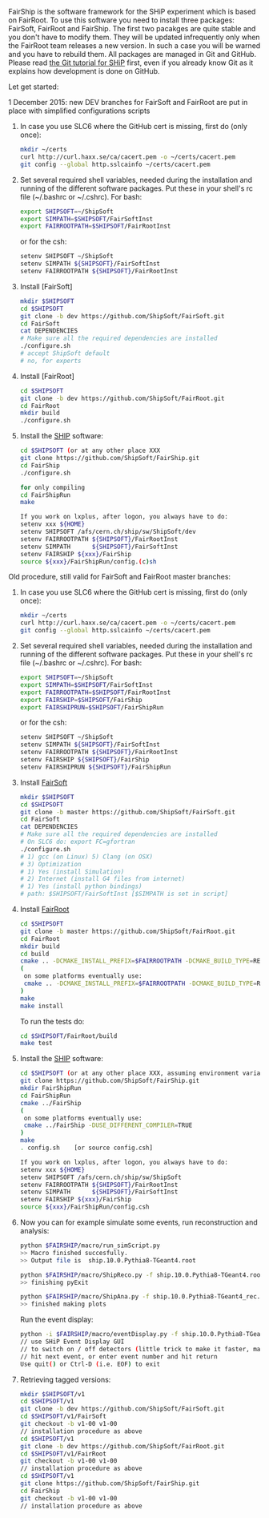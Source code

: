 FairShip is the software framework for the SHiP experiment which is based on FairRoot. To use this software you need to install three packages: FairSoft, FairRoot and FairShip. The first two
pacakges are quite stable and you don't have to modify them. They will be updated
infrequently only when the FairRoot team releases a new version. In such a case you will be
warned and you have to rebuild them. All packages are managed in Git and GitHub. Please
read [the Git tutorial for SHiP](https://github.com/ShipSoft/FairShip/wiki/Git-Tutorial-for-SHiP) first, even if you already know Git as it explains how development is done on GitHub.

Let get started:

1 December 2015: new DEV branches for FairSoft and FairRoot are put in place with simplified configurations scripts

1. In case you use SLC6 where the GitHub cert is missing, first do (only once):

    ```bash
    mkdir ~/certs
    curl http://curl.haxx.se/ca/cacert.pem -o ~/certs/cacert.pem
    git config --global http.sslcainfo ~/certs/cacert.pem
    ```

2. Set several required shell variables, needed during the installation and running of the
   different software packages. Put these in your shell's rc file (~/.bashrc or ~/.cshrc).
   For bash:

    ```bash
    export SHIPSOFT=~/ShipSoft
    export SIMPATH=$SHIPSOFT/FairSoftInst
    export FAIRROOTPATH=$SHIPSOFT/FairRootInst
    ```

    or for the csh:

    ```bash
    setenv SHIPSOFT ~/ShipSoft
    setenv SIMPATH ${SHIPSOFT}/FairSoftInst
    setenv FAIRROOTPATH ${SHIPSOFT}/FairRootInst
    ```

3. Install [FairSoft]

    ```bash
    mkdir $SHIPSOFT
    cd $SHIPSOFT
    git clone -b dev https://github.com/ShipSoft/FairSoft.git
    cd FairSoft
    cat DEPENDENCIES
    # Make sure all the required dependencies are installed
    ./configure.sh
    # accept ShipSoft default
    # no, for experts
    ```

4. Install [FairRoot]

    ```bash
    cd $SHIPSOFT
    git clone -b dev https://github.com/ShipSoft/FairRoot.git
    cd FairRoot
    mkdir build
    ./configure.sh
    ```

5. Install the [SHIP](https://github.com/ShipSoft/FairShip.git) software:

    ```bash
    cd $SHIPSOFT (or at any other place XXX
    git clone https://github.com/ShipSoft/FairShip.git
    cd FairShip
    ./configure.sh
    
    for only compiling
    cd FairShipRun
    make
    
    If you work on lxplus, after logon, you always have to do:
    setenv xxx ${HOME}
    setenv SHIPSOFT /afs/cern.ch/ship/sw/ShipSoft/dev
    setenv FAIRROOTPATH ${SHIPSOFT}/FairRootInst
    setenv SIMPATH      ${SHIPSOFT}/FairSoftInst
    setenv FAIRSHIP ${xxx}/FairShip
    source ${xxx}/FairShipRun/config.(c)sh
    ```

Old procedure, still valid for FairSoft and FairRoot master branches:

1. In case you use SLC6 where the GitHub cert is missing, first do (only once):

    ```bash
    mkdir ~/certs
    curl http://curl.haxx.se/ca/cacert.pem -o ~/certs/cacert.pem
    git config --global http.sslcainfo ~/certs/cacert.pem
    ```

2. Set several required shell variables, needed during the installation and running of the
   different software packages. Put these in your shell's rc file (~/.bashrc or ~/.cshrc).
   For bash:

    ```bash
    export SHIPSOFT=~/ShipSoft
    export SIMPATH=$SHIPSOFT/FairSoftInst
    export FAIRROOTPATH=$SHIPSOFT/FairRootInst
    export FAIRSHIP=$SHIPSOFT/FairShip
    export FAIRSHIPRUN=$SHIPSOFT/FairShipRun
    ```

    or for the csh:

    ```bash
    setenv SHIPSOFT ~/ShipSoft
    setenv SIMPATH ${SHIPSOFT}/FairSoftInst
    setenv FAIRROOTPATH ${SHIPSOFT}/FairRootInst
    setenv FAIRSHIP ${SHIPSOFT}/FairShip
    setenv FAIRSHIPRUN ${SHIPSOFT}/FairShipRun
    ```

3. Install [FairSoft](https://github.com/FairRootGroup/FairSoft/tree/dev)

    ```bash
    mkdir $SHIPSOFT
    cd $SHIPSOFT
    git clone -b master https://github.com/ShipSoft/FairSoft.git
    cd FairSoft
    cat DEPENDENCIES
    # Make sure all the required dependencies are installed
    # On SLC6 do: export FC=gfortran
    ./configure.sh
    # 1) gcc (on Linux) 5) Clang (on OSX)
    # 3) Optimization
    # 1) Yes (install Simulation)
    # 2) Internet (install G4 files from internet)
    # 1) Yes (install python bindings)
    # path: $SHIPSOFT/FairSoftInst [$SIMPATH is set in script]
    ```

4. Install [FairRoot](http://fairroot.gsi.de/?q=node/82)

    ```bash
    cd $SHIPSOFT
    git clone -b master https://github.com/ShipSoft/FairRoot.git
    cd FairRoot
    mkdir build
    cd build
    cmake .. -DCMAKE_INSTALL_PREFIX=$FAIRROOTPATH -DCMAKE_BUILD_TYPE=RELEASE
    ( 
     on some platforms eventually use: 
     cmake .. -DCMAKE_INSTALL_PREFIX=$FAIRROOTPATH -DCMAKE_BUILD_TYPE=RELEASE -DUSE_DIFFERENT_COMPILER=TRUE
    )
    make
    make install
    ```

    To run the tests do:

    ```bash
    cd $SHIPSOFT/FairRoot/build
    make test
    ```

5. Install the [SHIP](https://github.com/ShipSoft/FairShip.git) software:

    ```bash
    cd $SHIPSOFT (or at any other place XXX, assuming environment variable FAIRSHIP set to XXX/FairShip
    git clone https://github.com/ShipSoft/FairShip.git
    mkdir FairShipRun
    cd FairShipRun
    cmake ../FairShip
    ( 
     on some platforms eventually use: 
     cmake ../FairShip -DUSE_DIFFERENT_COMPILER=TRUE
    )
    make
    . config.sh    [or source config.csh]
    
    If you work on lxplus, after logon, you always have to do:
    setenv xxx ${HOME}
    setenv SHIPSOFT /afs/cern.ch/ship/sw/ShipSoft
    setenv FAIRROOTPATH ${SHIPSOFT}/FairRootInst
    setenv SIMPATH      ${SHIPSOFT}/FairSoftInst
    setenv FAIRSHIP ${xxx}/FairShip
    source ${xxx}/FairShipRun/config.csh
    ```

6. Now you can for example simulate some events, run reconstruction and analysis:

    ```bash
    python $FAIRSHIP/macro/run_simScript.py 
    >> Macro finished succesfully.
    >> Output file is  ship.10.0.Pythia8-TGeant4.root

    python $FAIRSHIP/macro/ShipReco.py -f ship.10.0.Pythia8-TGeant4.root -g geofile_full.10.0.Pythia8-TGeant4.root
    >> finishing pyExit

    python $FAIRSHIP/macro/ShipAna.py -f ship.10.0.Pythia8-TGeant4_rec.root -g geofile_full.10.0.Pythia8-TGeant4.root
    >> finished making plots
    ```

    Run the event display:

    ```bash
    python -i $FAIRSHIP/macro/eventDisplay.py -f ship.10.0.Pythia8-TGeant4.root -g geofile_full.10.0.Pythia8-TGeant4.root
    // use SHiP Event Display GUI 
    // to switch on / off detectors (little trick to make it faster, main window, tick off Scenes/Geometry scene, then switch on / off detectors in SHiP Event Display GUI, then tick on again Scenes/Geometry scene)
    // hit next event, or enter event number and hit return
    Use quit() or Ctrl-D (i.e. EOF) to exit
    ```
7. Retrieving tagged versions:

    ```bash
    mkdir $SHIPSOFT/v1
    cd $SHIPSOFT/v1
    git clone -b dev https://github.com/ShipSoft/FairSoft.git
    cd $SHIPSOFT/v1/FairSoft
    git checkout -b v1-00 v1-00
    // installation procedure as above
    cd $SHIPSOFT/v1
    git clone -b dev https://github.com/ShipSoft/FairRoot.git
    cd $SHIPSOFT/v1/FairRoot
    git checkout -b v1-00 v1-00
    // installation procedure as above
    cd $SHIPSOFT/v1
    git clone https://github.com/ShipSoft/FairShip.git
    cd FairShip
    git checkout -b v1-00 v1-00
    // installation procedure as above
    ```


